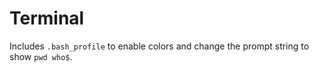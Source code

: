 # Terminal
Includes `.bash_profile` to enable colors and change the prompt string to show `pwd who$`.
